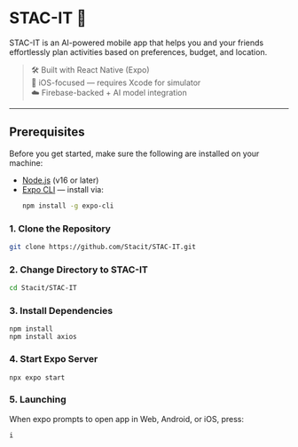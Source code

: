 # STAC-IT 📱

STAC-IT is an AI-powered mobile app that helps you and your friends effortlessly plan activities based on preferences, budget, and location.

> 🛠️ Built with React Native (Expo)  
> 📱 iOS-focused — requires Xcode for simulator  
> ☁️ Firebase-backed + AI model integration

---

## Prerequisites

Before you get started, make sure the following are installed on your machine:

- [Node.js](https://nodejs.org/en/download/) (v16 or later)
- [Expo CLI](https://docs.expo.dev/get-started/installation/) — install via:
  ```bash
  npm install -g expo-cli
  ```

### 1. Clone the Repository

```bash
git clone https://github.com/Stacit/STAC-IT.git
```

### 2. Change Directory to STAC-IT
```bash
cd Stacit/STAC-IT
```

### 3. Install Dependencies
```
npm install
npm install axios
```

### 4. Start Expo Server
```
npx expo start
```

### 5. Launching
When expo prompts to open app in Web, Android, or iOS, press:
```bash
i
```
